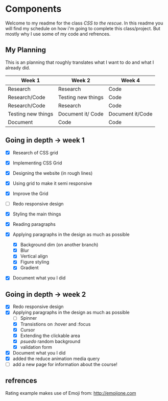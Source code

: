 # Components

Welcome to my readme for the class *CSS to the rescue*. In this readme you will find my schedule on how i'm going to complete this class/project. But mostly why I use some of my code and refrences.


## My Planning

This is an planning that roughly translates what I want to do and what I already did.

| Week 1  | Week 2 | Week 4|
| --------| ------ | ----- |
| Research | Research | Code |
| Research/Code | Testing new things | Code |
| Research/Code | Research | Code |
| Testing new things | Document it/ Code | Document it/Code |
| Document | Code | Code |

## Going in depth -> week 1

- [x] Research of CSS grid
- [x] Implementing CSS Grid
- [x] Designing the website (in rough lines)
- [x] Using grid to make it semi responsive
- [x] Improve the Grid
- [ ] Redo responsive design
- [x] Styling the main things
- [x] Reading paragraphs
- [x] Applying paragraphs in the design as much as possible
  - [x] Background dim (on another branch)
  - [x] Blur
  - [x] Vertical align
  - [x] Figure styling
  - [x] Gradient
- [x] Document what you I did



## Going in depth -> week 2

- [x] Redo responsive design
- [x] Applying paragraphs in the design as much as possible
  - [ ] Spinner
  - [x] Transistions on :hover and :focus
  - [x] Cursor
  - [x] Extending the clickable area
  - [x] _psuedo_ random background
  - [x] validation form
- [x] Document what you I did
- [x] added the reduce animation media query
- [ ] add a new page for information about the course!

## refrences
Rating example makes use of Emoji from: http://emojione.com
